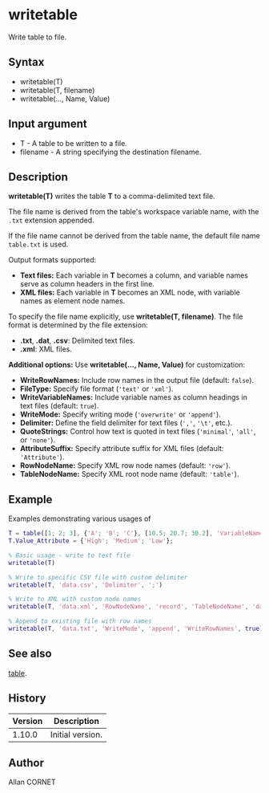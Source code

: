# writetable

Write table to file.

## Syntax

- writetable(T)
- writetable(T, filename)
- writetable(..., Name, Value)

## Input argument

- T - A table to be written to a file.
- filename - A string specifying the destination filename.

## Description

  <p><b>writetable(T)</b> writes the table <b>T</b> to a comma-delimited text file.</p>
  <p>The file name is derived from the table's workspace variable name, with the <code>.txt</code> extension appended.</p>
  <p>If the file name cannot be derived from the table name, the default file name <code>table.txt</code> is used.</p>
  <p>Output formats supported:</p>
  <ul>
    <li><b>Text files:</b> Each variable in <b>T</b> becomes a column, and variable names serve as column headers in the first line.</li>
    <li><b>XML files:</b> Each variable in <b>T</b> becomes an XML node, with variable names as element node names.</li>
  </ul>
  <p>To specify the file name explicitly, use <b>writetable(T, filename)</b>. The file format is determined by the file extension:</p>
  <ul>
    <li><b>.txt</b>, <b>.dat</b>, <b>.csv</b>: Delimited text files.</li>
    <li><b>.xml</b>: XML files.</li>
  </ul>
  <p><b>Additional options:</b> Use <b>writetable(..., Name, Value)</b> for customization:</p>
  <ul>
    <li><b>WriteRowNames:</b> Include row names in the output file (default: <code>false</code>).</li>
    <li><b>FileType:</b> Specify file format (<code>'text'</code> or <code>'xml'</code>).</li>
    <li><b>WriteVariableNames:</b> Include variable names as column headings in text files (default: <code>true</code>).</li>
    <li><b>WriteMode:</b> Specify writing mode (<code>'overwrite'</code> or <code>'append'</code>).</li>
    <li><b>Delimiter:</b> Define the field delimiter for text files (<code>','</code>, <code>'\t'</code>, etc.).</li>
    <li><b>QuoteStrings:</b> Control how text is quoted in text files (<code>'minimal'</code>, <code>'all'</code>, or <code>'none'</code>).</li>
    <li><b>AttributeSuffix:</b> Specify attribute suffix for XML files (default: <code>'Attribute'</code>).</li>
    <li><b>RowNodeName:</b> Specify XML row node names (default: <code>'row'</code>).</li>
    <li><b>TableNodeName:</b> Specify XML root node name (default: <code>'table'</code>).</li>
  </ul>

## Example

Examples demonstrating various usages of

```matlab
T = table([1; 2; 3], {'A'; 'B'; 'C'}, [10.5; 20.7; 30.2], 'VariableNames', {'ID', 'Name', 'Value'});
T.Value_Attribute = {'High'; 'Medium'; 'Low'};

% Basic usage - write to text file
writetable(T)

% Write to specific CSV file with custom delimiter
writetable(T, 'data.csv', 'Delimiter', ';')

% Write to XML with custom node names
writetable(T, 'data.xml', 'RowNodeName', 'record', 'TableNodeName', 'dataset')

% Append to existing file with row names
writetable(T, 'data.txt', 'WriteMode', 'append', 'WriteRowNames', true)
```

## See also

[table](../table/table.md).

## History

| Version | Description      |
| ------- | ---------------- |
| 1.10.0  | Initial version. |

## Author

Allan CORNET
